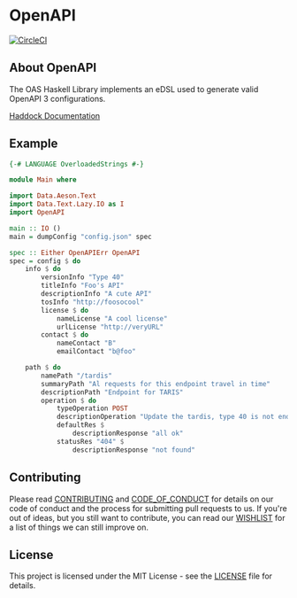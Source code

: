 # OpenAPI

[![CircleCI](https://circleci.com/gh/herulume/OAS/tree/master.svg?style=svg)](https://circleci.com/gh/herulume/OAS/tree/master)

## About OpenAPI

The OAS Haskell Library implements an eDSL used to generate valid OpenAPI 3 configurations.

[Haddock Documentation](https://herulume.github.io/OAS)

## Example

```haskell
{-# LANGUAGE OverloadedStrings #-}

module Main where

import Data.Aeson.Text
import Data.Text.Lazy.IO as I
import OpenAPI

main :: IO ()
main = dumpConfig "config.json" spec

spec :: Either OpenAPIErr OpenAPI
spec = config $ do
    info $ do
        versionInfo "Type 40"
        titleInfo "Foo's API"
        descriptionInfo "A cute API"
        tosInfo "http://foosocool"
        license $ do
            nameLicense "A cool license"
            urlLicense "http://veryURL"
        contact $ do
            nameContact "B"
            emailContact "b@foo"

    path $ do
        namePath "/tardis"
        summaryPath "Al requests for this endpoint travel in time"
        descriptionPath "Endpoint for TARIS"
        operation $ do
            typeOperation POST
            descriptionOperation "Update the tardis, type 40 is not enough"
            defaultRes $
                descriptionResponse "all ok"
            statusRes "404" $
                descriptionResponse "not found"
```

## Contributing

Please read [CONTRIBUTING](CONTRIBUTING.md) and [CODE_OF_CONDUCT](CODE_OF_CONDUCT.md) for details on our code of conduct and the process for submitting pull requests to us.
If you're out of ideas, but you still want to contribute, you can read our [WISHLIST](WISHLIST.md) for a list of things we can still improve on.


## License

This project is licensed under the MIT License - see the [LICENSE](LICENSE.txt) file for details.
